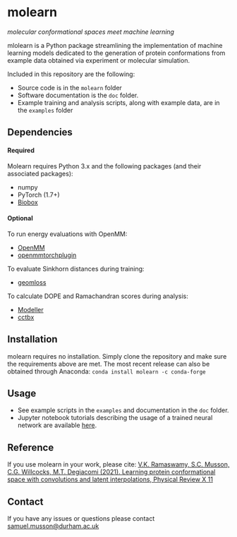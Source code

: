 # molearn

*molecular conformational spaces meet machine learning*

mlolearn is a Python package streamlining the implementation of machine learning models dedicated to the generation of protein conformations from example data obtained via experiment or molecular simulation.

Included in this repository are the following:
* Source code is in the `molearn` folder
* Software documentation is the `doc` folder.
* Example training and analysis scripts, along with example data, are in the `examples` folder

## Dependencies

#### Required

Molearn requires Python 3.x and the following packages (and their associated packages):
* numpy
* PyTorch (1.7+)
* [Biobox](https://github.com/Degiacomi-Lab/biobox)

#### Optional

To run energy evaluations with OpenMM:
* [OpenMM](https://openmm.org/documentation)
* [openmmtorchplugin](https://github.com/SCMusson/openmmtorchplugin)

To evaluate Sinkhorn distances during training:
* [geomloss](https://www.kernel-operations.io/geomloss/)

To calculate DOPE and Ramachandran scores during analysis:
* [Modeller](https://salilab.org/modeller/)
* [cctbx](https://cctbx.github.io/)

## Installation ##

molearn requires no installation. Simply clone the repository and make sure the requirements above are met.
The most recent release can also be obtained through Anaconda: `conda install molearn -c conda-forge`

## Usage ##

* See example scripts in the `examples` and documentation in the `doc` folder.
* Jupyter notebook tutorials describing the usage of a trained neural network are available [here](https://github.com/Degiacomi-Lab/molearn_notebook).

## Reference ##

If you use molearn in your work, please cite:
[V.K. Ramaswamy, S.C. Musson, C.G. Willcocks, M.T. Degiacomi (2021). Learning protein conformational space with convolutions and latent interpolations, Physical Review X 11](
https://journals.aps.org/prx/abstract/10.1103/PhysRevX.11.011052)

## Contact ##

If you have any issues or questions please contact samuel.musson@durham.ac.uk
